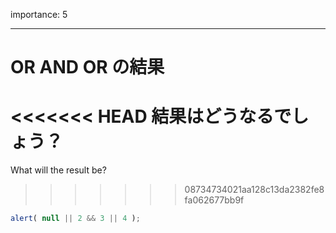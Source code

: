importance: 5

---

# OR AND OR の結果

<<<<<<< HEAD
結果はどうなるでしょう？
=======
What will the result be?
>>>>>>> 08734734021aa128c13da2382fe8fa062677bb9f

```js
alert( null || 2 && 3 || 4 );
```
